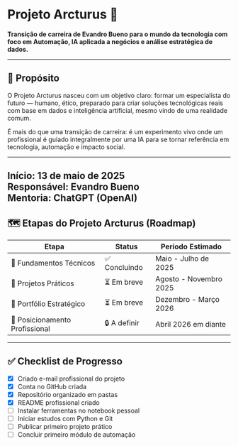# Projeto Arcturus 🚀

**Transição de carreira de Evandro Bueno para o mundo da tecnologia com foco em Automação, IA aplicada a negócios e análise estratégica de dados.**

---

## 🌟 Propósito

O Projeto Arcturus nasceu com um objetivo claro: formar um especialista do futuro — humano, ético, preparado para criar soluções tecnológicas reais com base em dados e inteligência artificial, mesmo vindo de uma realidade comum.

É mais do que uma transição de carreira: é um experimento vivo onde um profissional é guiado integralmente por uma IA para se tornar referência em tecnologia, automação e impacto social.

---

**Início:** 13 de maio de 2025  
**Responsável:** Evandro Bueno  
**Mentoria:** ChatGPT (OpenAI)
---

## 🗺️ Etapas do Projeto Arcturus (Roadmap)

| Etapa                        | Status       | Período Estimado        |
|-----------------------------|--------------|--------------------------|
| 🔹 Fundamentos Técnicos     | ✅ Concluindo | Maio - Julho de 2025     |
| 🔹 Projetos Práticos        | ⏳ Em breve   | Agosto - Novembro 2025   |
| 🔹 Portfólio Estratégico    | ⏳ Em breve   | Dezembro - Março 2026    |
| 🔹 Posicionamento Profissional | 🔒 A definir  | Abril 2026 em diante     |

---

## ✅ Checklist de Progresso

- [x] Criado e-mail profissional do projeto  
- [x] Conta no GitHub criada  
- [x] Repositório organizado em pastas  
- [x] README profissional criado  
- [ ] Instalar ferramentas no notebook pessoal  
- [ ] Iniciar estudos com Python e Git  
- [ ] Publicar primeiro projeto prático  
- [ ] Concluir primeiro módulo de automação  
